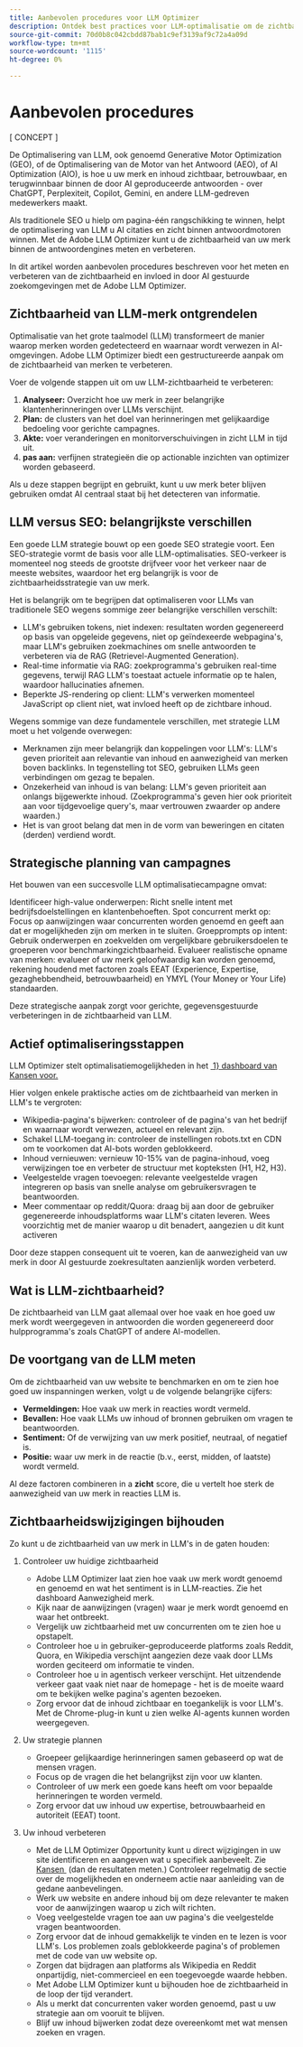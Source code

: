 ```yaml
---
title: Aanbevolen procedures voor LLM Optimizer
description: Ontdek best practices voor LLM-optimalisatie om de zichtbaarheid van merken in AI-zoekopdrachten te verhogen. Inzichten voor benchmarking en optimalisering van inhoud.
source-git-commit: 70d0b8c042cbdd87bab1c9ef3139af9c72a4a09d
workflow-type: tm+mt
source-wordcount: '1115'
ht-degree: 0%

---
```



# Aanbevolen procedures

[ CONCEPT ]

De Optimalisering van LLM, ook genoemd Generative Motor Optimization (GEO), of de Optimalisering van de Motor van het Antwoord (AEO), of AI Optimization (AIO), is hoe u uw merk en inhoud zichtbaar, betrouwbaar, en terugwinnbaar binnen de door AI geproduceerde antwoorden - over ChatGPT, Perplexiteit, Copilot, Gemini, en andere LLM-gedreven medewerkers maakt.

Als traditionele SEO u hielp om pagina-één rangschikking te winnen, helpt de optimalisering van LLM u AI citaties en zicht binnen antwoordmotoren winnen. Met de Adobe LLM Optimizer kunt u de zichtbaarheid van uw merk binnen de antwoordengines meten en verbeteren.

In dit artikel worden aanbevolen procedures beschreven voor het meten en verbeteren van de zichtbaarheid en invloed in door AI gestuurde zoekomgevingen met de Adobe LLM Optimizer.

## Zichtbaarheid van LLM-merk ontgrendelen

Optimalisatie van het grote taalmodel (LLM) transformeert de manier waarop merken worden gedetecteerd en waarnaar wordt verwezen in AI-omgevingen. Adobe LLM Optimizer biedt een gestructureerde aanpak om de zichtbaarheid van merken te verbeteren.

Voer de volgende stappen uit om uw LLM-zichtbaarheid te verbeteren:

1. **Analyseer:** Overzicht hoe uw merk in zeer belangrijke klantenherinneringen over LLMs verschijnt.
2. **Plan:** de clusters van het doel van herinneringen met gelijkaardige bedoeling voor gerichte campagnes.
3. **Akte:** voer veranderingen en monitorverschuivingen in zicht LLM in tijd uit.
4. **pas aan:** verfijnen strategieën die op actionable inzichten van optimizer worden gebaseerd.

<!--insert image-->

Als u deze stappen begrijpt en gebruikt, kunt u uw merk beter blijven gebruiken omdat AI centraal staat bij het detecteren van informatie.

## LLM versus SEO: belangrijkste verschillen

Een goede LLM strategie bouwt op een goede SEO strategie voort. Een SEO-strategie vormt de basis voor alle LLM-optimalisaties. SEO-verkeer is momenteel nog steeds de grootste drijfveer voor het verkeer naar de meeste websites, waardoor het erg belangrijk is voor de zichtbaarheidsstrategie van uw merk.

Het is belangrijk om te begrijpen dat optimaliseren voor LLMs van traditionele SEO wegens sommige zeer belangrijke verschillen verschilt:

* LLM&#39;s gebruiken tokens, niet indexen: resultaten worden gegenereerd op basis van opgeleide gegevens, niet op geïndexeerde webpagina&#39;s, maar LLM&#39;s gebruiken zoekmachines om snelle antwoorden te verbeteren via de RAG (Retrievel-Augmented Generation).
* Real-time informatie via RAG: zoekprogramma&#39;s gebruiken real-time gegevens, terwijl RAG LLM&#39;s toestaat actuele informatie op te halen, waardoor hallucinaties afnemen.
* Beperkte JS-rendering op client: LLM&#39;s verwerken momenteel JavaScript op client niet, wat invloed heeft op de zichtbare inhoud.

Wegens sommige van deze fundamentele verschillen, met strategie LLM moet u het volgende overwegen:

* Merknamen zijn meer belangrijk dan koppelingen voor LLM&#39;s: LLM&#39;s geven prioriteit aan relevantie van inhoud en aanwezigheid van merken boven backlinks. In tegenstelling tot SEO, gebruiken LLMs geen verbindingen om gezag te bepalen.
* Onzekerheid van inhoud is van belang: LLM&#39;s geven prioriteit aan onlangs bijgewerkte inhoud. (Zoekprogramma&#39;s geven hier ook prioriteit aan voor tijdgevoelige query&#39;s, maar vertrouwen zwaarder op andere waarden.)
* Het is van groot belang dat men in de vorm van beweringen en citaten (derden) verdiend wordt.

## Strategische planning van campagnes

Het bouwen van een succesvolle LLM optimalisatiecampagne omvat:

Identificeer high-value onderwerpen: Richt snelle intent met bedrijfsdoelstellingen en klantenbehoeften.
Spot concurrent merkt op: Focus op aanwijzingen waar concurrenten worden genoemd en geeft aan dat er mogelijkheden zijn om merken in te sluiten.
Groepprompts op intent: Gebruik onderwerpen en zoekvelden om vergelijkbare gebruikersdoelen te groeperen voor benchmarkingzichtbaarheid.
Evalueer realistische opname van merken: evalueer of uw merk geloofwaardig kan worden genoemd, rekening houdend met factoren zoals EEAT (Experience, Expertise, gezaghebbendheid, betrouwbaarheid) en YMYL (Your Money or Your Life) standaarden.

Deze strategische aanpak zorgt voor gerichte, gegevensgestuurde verbeteringen in de zichtbaarheid van LLM.


## Actief optimaliseringsstappen

LLM Optimizer stelt optimalisatiemogelijkheden in het [&#x200B; 1&rbrace; dashboard van Kansen voor.](/help/dashboards/opportunities.md)

Hier volgen enkele praktische acties om de zichtbaarheid van merken in LLM&#39;s te vergroten:

* Wikipedia-pagina&#39;s bijwerken: controleer of de pagina&#39;s van het bedrijf en waarnaar wordt verwezen, actueel en relevant zijn.
* Schakel LLM-toegang in: controleer de instellingen robots.txt en CDN om te voorkomen dat AI-bots worden geblokkeerd.
* Inhoud vernieuwen: vernieuw 10-15% van de pagina-inhoud, voeg verwijzingen toe en verbeter de structuur met kopteksten (H1, H2, H3).
* Veelgestelde vragen toevoegen: relevante veelgestelde vragen integreren op basis van snelle analyse om gebruikersvragen te beantwoorden.
* Meer commentaar op reddit/Quora: draag bij aan door de gebruiker gegenereerde inhoudsplatforms waar LLM&#39;s citaten leveren. Wees voorzichtig met de manier waarop u dit benadert, aangezien u dit kunt activeren

Door deze stappen consequent uit te voeren, kan de aanwezigheid van uw merk in door AI gestuurde zoekresultaten aanzienlijk worden verbeterd.



## Wat is LLM-zichtbaarheid?

De zichtbaarheid van LLM gaat allemaal over hoe vaak en hoe goed uw merk wordt weergegeven in antwoorden die worden gegenereerd door hulpprogramma&#39;s zoals ChatGPT of andere AI-modellen.

## De voortgang van de LLM meten

Om de zichtbaarheid van uw website te benchmarken en om te zien hoe goed uw inspanningen werken, volgt u de volgende belangrijke cijfers:

* **Vermeldingen:** Hoe vaak uw merk in reacties wordt vermeld.
* **Bevallen:** Hoe vaak LLMs uw inhoud of bronnen gebruiken om vragen te beantwoorden.
* **Sentiment:** Of de verwijzing van uw merk positief, neutraal, of negatief is.
* **Positie:** waar uw merk in de reactie (b.v., eerst, midden, of laatste) wordt vermeld.

Al deze factoren combineren in a **zicht** score, die u vertelt hoe sterk de aanwezigheid van uw merk in reacties LLM is.

## Zichtbaarheidswijzigingen bijhouden

Zo kunt u de zichtbaarheid van uw merk in LLM&#39;s in de gaten houden:

1. Controleer uw huidige zichtbaarheid
   * Adobe LLM Optimizer laat zien hoe vaak uw merk wordt genoemd en genoemd en wat het sentiment is in LLM-reacties. Zie het dashboard Aanwezigheid merk.
   * Kijk naar de aanwijzingen (vragen) waar je merk wordt genoemd en waar het ontbreekt.
   * Vergelijk uw zichtbaarheid met uw concurrenten om te zien hoe u opstapelt.
   * Controleer hoe u in gebruiker-geproduceerde platforms zoals Reddit, Quora, en Wikipedia verschijnt aangezien deze vaak door LLMs worden geciteerd om informatie te vinden.
   * Controleer hoe u in agentisch verkeer verschijnt. Het uitzendende verkeer gaat vaak niet naar de homepage - het is de moeite waard om te bekijken welke pagina&#39;s agenten bezoeken.
   * Zorg ervoor dat de inhoud zichtbaar en toegankelijk is voor LLM&#39;s. Met de Chrome-plug-in kunt u zien welke AI-agents kunnen worden weergegeven.

1. Uw strategie plannen
   * Groepeer gelijkaardige herinneringen samen gebaseerd op wat de mensen vragen.
   * Focus op de vragen die het belangrijkst zijn voor uw klanten.
   * Controleer of uw merk een goede kans heeft om voor bepaalde herinneringen te worden vermeld.
   * Zorg ervoor dat uw inhoud uw expertise, betrouwbaarheid en autoriteit (EEAT) toont.

1. Uw inhoud verbeteren
   * Met de LLM Optimizer Opportunity kunt u direct wijzigingen in uw site identificeren en aangeven wat u specifiek aanbeveelt. Zie [&#x200B; Kansen &#x200B;](/help/dashboards/opportunities.md) (dan de resultaten meten.) Controleer regelmatig de sectie over de mogelijkheden en onderneem actie naar aanleiding van de gedane aanbevelingen.
   * Werk uw website en andere inhoud bij om deze relevanter te maken voor de aanwijzingen waarop u zich wilt richten.
   * Voeg veelgestelde vragen toe aan uw pagina&#39;s die veelgestelde vragen beantwoorden.
   * Zorg ervoor dat de inhoud gemakkelijk te vinden en te lezen is voor LLM&#39;s. Los problemen zoals geblokkeerde pagina&#39;s of problemen met de code van uw website op.
   * Zorgen dat bijdragen aan platforms als Wikipedia en Reddit onpartijdig, niet-commercieel en een toegevoegde waarde hebben.
   * Met Adobe LLM Optimizer kunt u bijhouden hoe de zichtbaarheid in de loop der tijd verandert.
   * Als u merkt dat concurrenten vaker worden genoemd, past u uw strategie aan om vooruit te blijven.
   * Blijf uw inhoud bijwerken zodat deze overeenkomt met wat mensen zoeken en vragen.


<!-- Use the "Share of Voice" feature to see which competitors are dominating specific topics and adjust your strategy accordingly.-->

<!-- Purpose: Measure how much of the conversation your brand owns compared to competitors.
Insight:

This feature shows the percentage of visibility your brand has for specific topics compared to competitors.


Best Practice:

Use this insight to identify gaps in your visibility and focus on improving your presence in under-performing topics.-->

<!--6. Content Visibility

Purpose: Ensure LLMs can access and render your content.
Insight:

The dashboard compares what LLMs can see versus what is actually on your page.
It provides a percentage of content visibility, highlighting areas where LLMs may only see a small portion of your page due to client-side rendering issues.


Best Practice:

Use nametbd feature to render static HTML versions of your pages for LLM bots, ensuring full content visibility.
Address issues like blocked pages, robots.txt restrictions, and client-side rendering problems.-->



